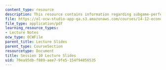 ```yaml
---
content_type: resource
description: This resource contains information regarding subgame-perfect equilibrium.
file: https://ol-ocw-studio-app-qa.s3.amazonaws.com/courses/14-12-economic-applications-of-game-theory-fall-2012/70ea95dbf889aee79fe5154f94856535_MIT14_12F12_slides10.pdf
file_type: application/pdf
learning_resource_types:
- Lecture Notes
ocw_type: OCWFile
parent_title: Lecture Slides
parent_type: CourseSection
resourcetype: Document
title: Session 10 Lecture Slides
uid: 70ea95db-f889-aee7-9fe5-154f94856535
---
```

